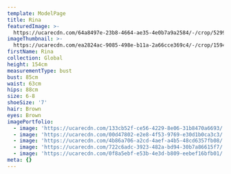 ```yaml
---
template: ModelPage
title: Rina
featuredImage: >-
  https://ucarecdn.com/64a8497e-23b8-4664-ae35-4e0b7a9a2584/-/crop/5299x3035/0,0/-/preview/
imageThumbnail: >-
  https://ucarecdn.com/ea2824ac-9085-498e-b11a-2a66cce369c4/-/crop/1594x2068/0,0/-/preview/
firstName: Rina
collection: Global
height: 154cm
measurementType: bust
bust: 85cm
waist: 63cm
hips: 88cm
size: 6-8
shoeSize: '7'
hair: Brown
eyes: Brown
imagePortfolio:
  - image: 'https://ucarecdn.com/133cb52f-ce56-4229-8e06-31b8470a6693/'
  - image: 'https://ucarecdn.com/00d47802-e2e8-4f53-9769-e30d1b0ca3c3/'
  - image: 'https://ucarecdn.com/4b86a706-a2cd-4aef-a4b5-48cd6357fb08/'
  - image: 'https://ucarecdn.com/722c6adc-3923-482a-bd94-30b7a86615f7/'
  - image: 'https://ucarecdn.com/0f8a5ebf-e53b-4e3d-b809-eebef16bfb01/'
meta: {}
---
```


